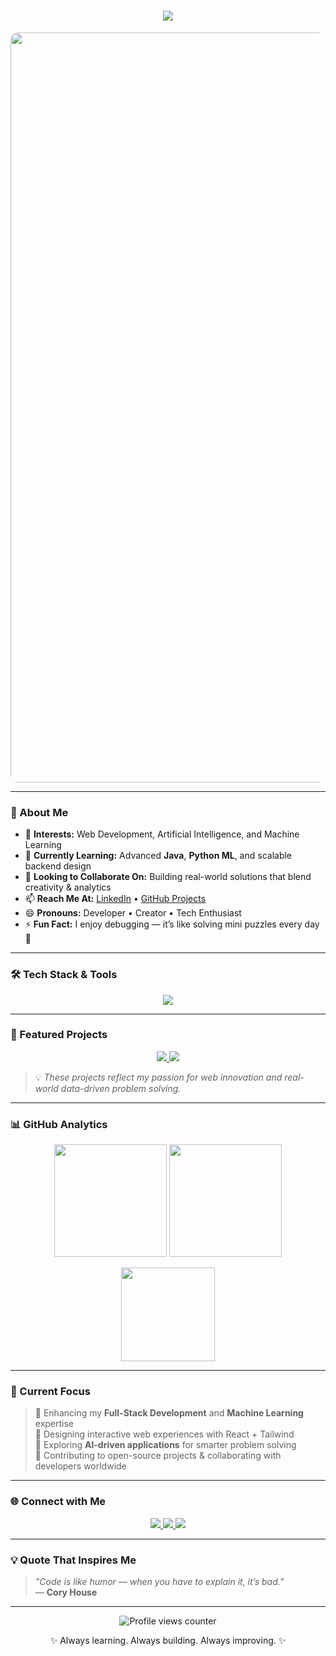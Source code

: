 <!-- ✨ GitHub Profile README for Rounak Kumar Jha -->

<h1 align="center">
  <img src="https://readme-typing-svg.herokuapp.com?font=Fira+Code&size=28&duration=3000&pause=800&color=00C8FF&center=true&vCenter=true&width=750&lines=Hey+there!+👋+I'm+Rounak+Kumar+Jha;Full+Stack+Web+Developer+💻;Machine+Learning+Enthusiast+🤖;Problem+Solver+and+Innovator!">
</h1>

<p align="center">
  <img src="https://github.com/Rounak-webdev/YourRepo/raw/main/banner.gif" alt="Animated Banner" width="1200" style="border-radius:12px;">
</p>

---

### 🧠 About Me  

- 👀 **Interests:** Web Development, Artificial Intelligence, and Machine Learning  
- 🌱 **Currently Learning:** Advanced **Java**, **Python ML**, and scalable backend design  
- 💞️ **Looking to Collaborate On:** Building real-world solutions that blend creativity & analytics  
- 📫 **Reach Me At:** [LinkedIn](www.linkedin.com/rounak-kumar-jha-90892b27a) • [GitHub Projects](https://github.com/Rounak-webdev?tab=repositories)  
- 😄 **Pronouns:** Developer • Creator • Tech Enthusiast  
- ⚡ **Fun Fact:** I enjoy debugging — it’s like solving mini puzzles every day 🧩  

---

### 🛠️ Tech Stack & Tools  

<p align="center">
  <img src="https://skillicons.dev/icons?i=html,css,js,ts,react,nodejs,express,mysql,java,python,git,github,vscode,figma,postman,tailwind" />
</p>

---

### 🚀 Featured Projects  

<p align="center">
  <a href="https://github.com/Rounak-webdev/Heartify.in">
    <img src="https://github-readme-stats.vercel.app/api/pin/?username=Rounak-webdev&repo=Heartify.in&theme=tokyonight" />
  </a>
  <a href="https://github.com/Rounak-webdev/LoopTalk">
    <img src="https://github-readme-stats.vercel.app/api/pin/?username=Rounak-webdev&repo=LoopTalk&theme=tokyonight" />
  </a>
</p>

> 💡 *These projects reflect my passion for web innovation and real-world data-driven problem solving.*

---

### 📊 GitHub Analytics  

<p align="center">
  <img height="180em" src="https://github-readme-stats.vercel.app/api?username=Rounak-webdev&show_icons=true&theme=tokyonight&hide_border=true" />
  <img height="180em" src="https://github-readme-streak-stats.herokuapp.com/?user=Rounak-webdev&theme=tokyonight&hide_border=true" />
</p>

<p align="center">
  <img height="150em" src="https://github-readme-stats.vercel.app/api/top-langs/?username=Rounak-webdev&layout=compact&theme=tokyonight&hide_border=true" />
</p>

---

### 🧭 Current Focus  

> 🔹 Enhancing my **Full-Stack Development** and **Machine Learning** expertise  
> 🔹 Designing interactive web experiences with React + Tailwind  
> 🔹 Exploring **AI-driven applications** for smarter problem solving  
> 🔹 Contributing to open-source projects & collaborating with developers worldwide  

---

### 🌐 Connect with Me  

<p align="center">
  <a href="www.linkedin.com/rounak-kumar-jha-90892b27a" target="_blank">
    <img src="https://img.shields.io/badge/LinkedIn-%230A66C2.svg?style=for-the-badge&logo=linkedin&logoColor=white"/>
  </a>
  <a href="mailto:rounakrjha09@gmail.com">
    <img src="https://img.shields.io/badge/Gmail-%23EA4335.svg?style=for-the-badge&logo=gmail&logoColor=white"/>
  </a>
  <a href="https://github.com/Rounak-webdev" target="_blank">
    <img src="https://img.shields.io/badge/GitHub-%23181717.svg?style=for-the-badge&logo=github&logoColor=white"/>
  </a>
</p>

---

### 💡 Quote That Inspires Me  

> _"Code is like humor — when you have to explain it, it’s bad."_  
> — **Cory House**

---

<p align="center">
  <img src="https://komarev.com/ghpvc/?username=Rounak-webdev&label=Profile+Views&color=0e75b6&style=flat" alt="Profile views counter" />
</p>

<p align="center">✨ Always learning. Always building. Always improving. ✨</p>
